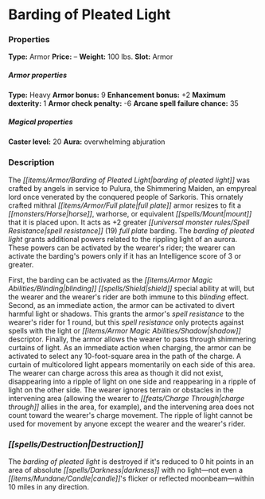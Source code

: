 ﻿---
Title: "Barding of Pleated Light"
Type: "Armor"
Price: "–"
Weight: "100 lbs."
Slot: "Armor"
Armor properties Type: "Heavy"
Armor bonus: "9"
Enhancement bonus: "+2"
Maximum dexterity: "1"
Armor check penalty: "-6"
Arcane spell failure chance: "35"
Caster level: "20"
Aura: "overwhelming abjuration"
Description: |
  "The _barding of pleated light_ was crafted by angels in service to Pulura, the Shimmering Maiden, an empyreal lord once venerated by the conquered people of Sarkoris. This ornately crafted mithral full plate armor resizes to fit a horse, warhorse, or equivalent mount that it is placed upon. It acts as _+2 greater spell resistance (19) full plate barding_. The _barding of pleated light_ grants additional powers related to the rippling light of an aurora. These powers can be activated by the wearer's rider; the wearer can activate the barding's powers only if it has an Intelligence score of 3 or greater.
  First, the barding can be activated as the _blinding_ shield special ability at will, but the wearer and the wearer's rider are both immune to this blinding effect. Second, as an immediate action, the armor can be activated to divert harmful light or shadows. This grants the armor's spell resistance to the wearer's rider for 1 round, but this spell resistance only protects against spells with the light or shadow descriptor. Finally, the armor allows the wearer to pass through shimmering curtains of light. As an immediate action when charging, the armor can be activated to select any 10-foot-square area in the path of the charge. A curtain of multicolored light appears momentarily on each side of this area. The wearer can charge across this area as though it did not exist, disappearing into a ripple of light on one side and reappearing in a ripple of light on the other side. The wearer ignores terrain or obstacles in the intervening area (allowing the wearer to charge through allies in the area, for example), and the intervening area does not count toward the wearer's charge movement. The ripple of light cannot be used for movement by anyone except the wearer and the wearer's rider."
Destruction: |
  "The _barding of pleated light_ is destroyed if it's reduced to 0 hit points in an area of absolute darkness with no light—not even a candle's flicker or reflected moonbeam—within 10 miles in any direction."
Sources: "['Pathfinder #74: Sword of Valor']"
---

# Barding of Pleated Light

### Properties

**Type:** Armor **Price:** – **Weight:** 100 lbs. **Slot:** Armor

##### Armor properties

**Type:** Heavy **Armor bonus:** 9 **Enhancement bonus:** +2 **Maximum dexterity:** 1 **Armor check penalty:** -6 **Arcane spell failure chance:** 35

##### Magical properties

**Caster level:** 20 **Aura:** overwhelming abjuration

### Description

The _[[items/Armor/Barding of Pleated Light|barding of pleated light]]_ was crafted by angels in service to Pulura, the Shimmering Maiden, an empyreal lord once venerated by the conquered people of Sarkoris. This ornately crafted mithral _[[items/Armor/Full plate|full plate]]_ armor resizes to fit a _[[monsters/Horse|horse]]_, warhorse, or equivalent _[[spells/Mount|mount]]_ that it is placed upon. It acts as +2 greater _[[universal monster rules/Spell Resistance|spell resistance]]_ (19) _full plate_ barding. The _barding of pleated light_ grants additional powers related to the rippling light of an aurora. These powers can be activated by the wearer's rider; the wearer can activate the barding's powers only if it has an Intelligence score of 3 or greater.

First, the barding can be activated as the _[[items/Armor Magic Abilities/Blinding|blinding]]_ _[[spells/Shield|shield]]_ special ability at will, but the wearer and the wearer's rider are both immune to this _blinding_ effect. Second, as an immediate action, the armor can be activated to divert harmful light or shadows. This grants the armor's _spell resistance_ to the wearer's rider for 1 round, but this _spell resistance_ only protects against spells with the light or _[[items/Armor Magic Abilities/Shadow|shadow]]_ descriptor. Finally, the armor allows the wearer to pass through shimmering curtains of light. As an immediate action when charging, the armor can be activated to select any 10-foot-square area in the path of the charge. A curtain of multicolored light appears momentarily on each side of this area. The wearer can charge across this area as though it did not exist, disappearing into a ripple of light on one side and reappearing in a ripple of light on the other side. The wearer ignores terrain or obstacles in the intervening area (allowing the wearer to _[[feats/Charge Through|charge through]]_ allies in the area, for example), and the intervening area does not count toward the wearer's charge movement. The ripple of light cannot be used for movement by anyone except the wearer and the wearer's rider.

### _[[spells/Destruction|Destruction]]_

The _barding of pleated light_ is destroyed if it's reduced to 0 hit points in an area of absolute _[[spells/Darkness|darkness]]_ with no light—not even a _[[items/Mundane/Candle|candle]]_'s flicker or reflected moonbeam—within 10 miles in any direction.

